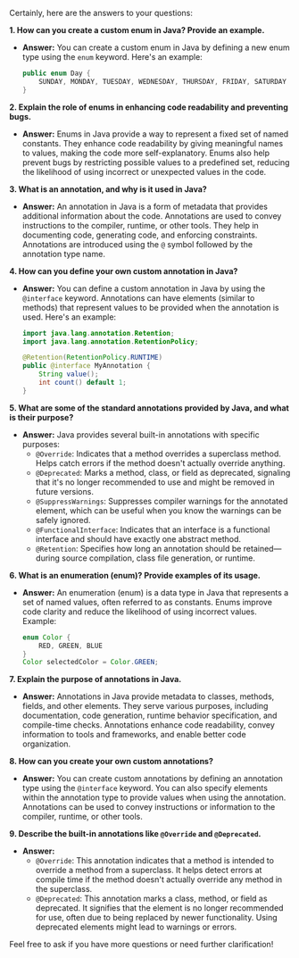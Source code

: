 Certainly, here are the answers to your questions:

**1. How can you create a custom enum in Java? Provide an example.**
- **Answer:** You can create a custom enum in Java by defining a new enum type using the `enum` keyword. Here's an example:
   ```java
   public enum Day {
       SUNDAY, MONDAY, TUESDAY, WEDNESDAY, THURSDAY, FRIDAY, SATURDAY
   }
   ```

**2. Explain the role of enums in enhancing code readability and preventing bugs.**
- **Answer:** Enums in Java provide a way to represent a fixed set of named constants. They enhance code readability by giving meaningful names to values, making the code more self-explanatory. Enums also help prevent bugs by restricting possible values to a predefined set, reducing the likelihood of using incorrect or unexpected values in the code.

**3. What is an annotation, and why is it used in Java?**
- **Answer:** An annotation in Java is a form of metadata that provides additional information about the code. Annotations are used to convey instructions to the compiler, runtime, or other tools. They help in documenting code, generating code, and enforcing constraints. Annotations are introduced using the `@` symbol followed by the annotation type name.

**4. How can you define your own custom annotation in Java?**
- **Answer:** You can define a custom annotation in Java by using the `@interface` keyword. Annotations can have elements (similar to methods) that represent values to be provided when the annotation is used. Here's an example:
   ```java
   import java.lang.annotation.Retention;
   import java.lang.annotation.RetentionPolicy;

   @Retention(RetentionPolicy.RUNTIME)
   public @interface MyAnnotation {
       String value();
       int count() default 1;
   }
   ```

**5. What are some of the standard annotations provided by Java, and what is their purpose?**
- **Answer:** Java provides several built-in annotations with specific purposes:
     - `@Override`: Indicates that a method overrides a superclass method. Helps catch errors if the method doesn't actually override anything.
     - `@Deprecated`: Marks a method, class, or field as deprecated, signaling that it's no longer recommended to use and might be removed in future versions.
     - `@SuppressWarnings`: Suppresses compiler warnings for the annotated element, which can be useful when you know the warnings can be safely ignored.
     - `@FunctionalInterface`: Indicates that an interface is a functional interface and should have exactly one abstract method.
     - `@Retention`: Specifies how long an annotation should be retained—during source compilation, class file generation, or runtime.

**6. What is an enumeration (enum)? Provide examples of its usage.**
- **Answer:** An enumeration (enum) is a data type in Java that represents a set of named values, often referred to as constants. Enums improve code clarity and reduce the likelihood of using incorrect values. Example:
   ```java
   enum Color {
       RED, GREEN, BLUE
   }
   Color selectedColor = Color.GREEN;
   ```

**7. Explain the purpose of annotations in Java.**
- **Answer:** Annotations in Java provide metadata to classes, methods, fields, and other elements. They serve various purposes, including documentation, code generation, runtime behavior specification, and compile-time checks. Annotations enhance code readability, convey information to tools and frameworks, and enable better code organization.

**8. How can you create your own custom annotations?**
- **Answer:** You can create custom annotations by defining an annotation type using the `@interface` keyword. You can also specify elements within the annotation type to provide values when using the annotation. Annotations can be used to convey instructions or information to the compiler, runtime, or other tools.

**9. Describe the built-in annotations like `@Override` and `@Deprecated`.**
- **Answer:** 
     - `@Override`: This annotation indicates that a method is intended to override a method from a superclass. It helps detect errors at compile time if the method doesn't actually override any method in the superclass.
     - `@Deprecated`: This annotation marks a class, method, or field as deprecated. It signifies that the element is no longer recommended for use, often due to being replaced by newer functionality. Using deprecated elements might lead to warnings or errors.

Feel free to ask if you have more questions or need further clarification!